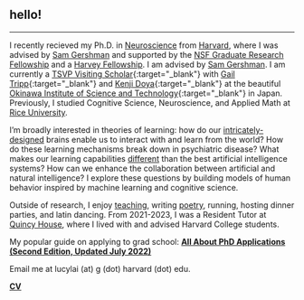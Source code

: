 ## hello!
***
I recently recieved my Ph.D. in <a href="https://pinphd.hms.harvard.edu/" target="_blank">Neuroscience</a> from <a href="http://www.harvard.edu" target="_blank">Harvard</a>, where I was advised by <a href="http://gershmanlab.com/people/sam.html" target="_blank">Sam Gershman</a> and supported by the <a href="https://www.nsfgrfp.org/" target="_blank">NSF Graduate Research Fellowship</a> and a <a href="https://www.28twelvefoundation.org/" target="_blank">Harvey Fellowship</a>. I am advised by <a href="http://gershmanlab.com/people/sam.html" target="_blank">Sam Gershman</a>. I am currently a [TSVP Visiting Scholar](https://groups.oist.jp/tsvp){:target="_blank"} with [Gail Tripp](https://groups.oist.jp/hdnu){:target="_blank"} and [Kenji Doya](https://groups.oist.jp/ncu){:target="_blank"} at the beautiful [Okinawa Institute of Science and Technology](https://oist.jp){:target="_blank"} in Japan. Previously, I studied Cognitive Science, Neuroscience, and Applied Math at <a href="http://www.rice.edu/" target="_blank">Rice University</a>.

I’m broadly interested in theories of learning: how do our <a href="http://mitpress.mit.edu/books/principles-neural-design" target="_blank">intricately-designed</a> brains enable us to interact with and learn from the world? How do these learning mechanisms break down in psychiatric disease? What makes our learning capabilities <a href="http://gershmanlab.com/pubs/Lake17.pdf" target="_blank"> different</a> than the best artificial intelligence systems? How can we enhance the collaboration between artificial and natural intelligence? I explore these questions by building models of human behavior  inspired by machine learning and cognitive science.

Outside of research, I enjoy <a href="http://lucy-lai.com/teaching" target="_blank">teaching</a>, writing <a href="http://subcorticalsongs.wordpress.com/" target="_blank">poetry</a>, running, hosting dinner parties, and latin dancing. From 2021-2023, I was a Resident Tutor at <a href="https://quincy.harvard.edu/" target="_blank">Quincy House</a>, where I lived with and advised Harvard College students.

My popular guide on applying to grad school: **[All About PhD Applications (Second Edition, Updated July 2022)](https://lucy-lai.com/blog/gradapps)**

Email me at lucylai (at) g (dot) harvard (dot) edu.

**[CV](./files/lai_cv.pdf)** 
